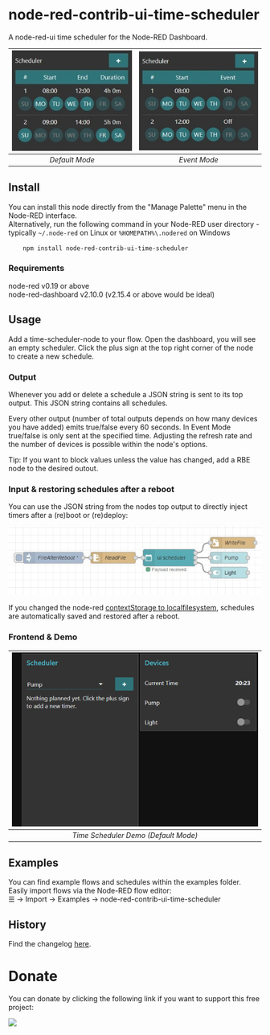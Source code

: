 # node-red-contrib-ui-time-scheduler
A node-red-ui time scheduler for the Node-RED Dashboard.  

![](images/time-scheduler.jpg) | ![](images/time-scheduler-em.jpg)
:--: | :--:
*Default Mode* | *Event Mode*

## Install
  
You can install this node directly from the "Manage Palette" menu in the Node-RED interface.  
Alternatively, run the following command in your Node-RED user directory - typically `~/.node-red` on Linux or `%HOMEPATH%\.nodered` on Windows

        npm install node-red-contrib-ui-time-scheduler

### Requirements ###
node-red v0.19 or above  
node-red-dashboard v2.10.0 (v2.15.4 or above would be ideal)
  
## Usage
  
Add a time-scheduler-node to your flow. Open the dashboard, you will see an empty scheduler.
Click the plus sign at the top right corner of the node to create a new schedule.
  
### Output
  
Whenever you add or delete a schedule a JSON string is sent to its top output. This JSON string contains all schedules.

Every other output (number of total outputs depends on how many devices you have added) emits true/false every 60 seconds. In Event Mode true/false is only sent at the specified time. Adjusting the refresh rate and the number of devices is possible within the node's options.
  
Tip: If you want to block values unless the value has changed, add a RBE node to the desired outout.

### Input & restoring schedules after a reboot
  
You can use the JSON string from the nodes top output to directly inject timers after a (re)boot or (re)deploy:
  
![](images/time-scheduler-flow.jpg)
  
If you changed the node-red <a target="blank" href="https://nodered.org/docs/user-guide/context#context-stores">contextStorage to localfilesystem</a>, schedules are automatically saved and restored after a reboot.
  
### Frontend & Demo
  
![](images/time-scheduler-demo.gif) |
:--: |
*Time Scheduler Demo (Default Mode)* |

## Examples
  
You can find example flows and schedules within the examples folder.  
Easily import flows via the Node-RED flow editor:  
☰ -> Import -> Examples -> node-red-contrib-ui-time-scheduler
  
## History
  
Find the changelog [here](CHANGELOG.md).
  
# Donate
  
You can donate by clicking the following link if you want to support this free project:
  
<a target="blank" href="https://www.paypal.me/fellinga"><img src="https://img.shields.io/badge/Donate-PayPal-blue.svg"/></a>
